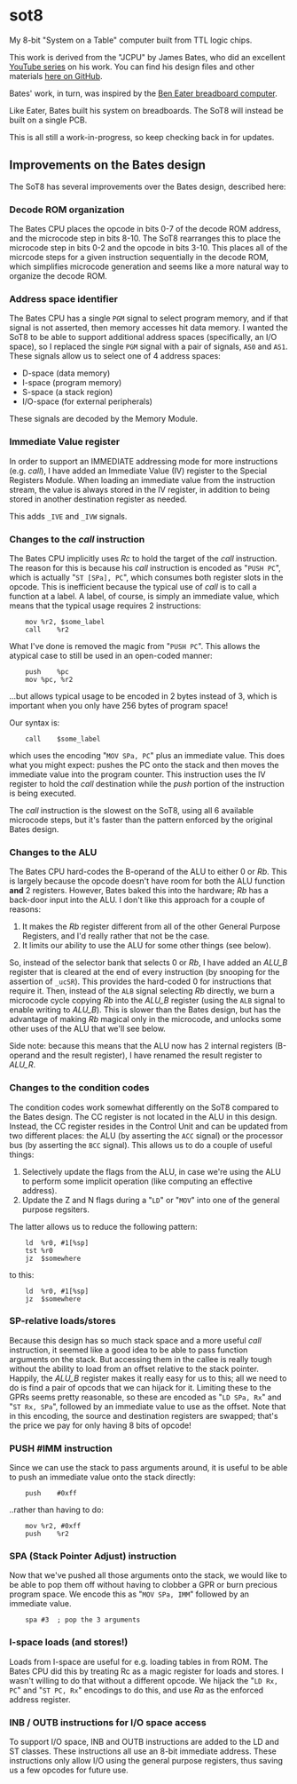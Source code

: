 # sot8
My 8-bit "System on a Table" computer built from TTL logic chips.

This work is derived from the "JCPU" by James Bates, who did an excellent
[YouTube series](https://www.youtube.com/playlist?list=PL_i7PfWMNYobSPpg1_voiDe6qBcjvuVui)
on his work.  You can find his design files and other materials
[here on GitHub](https://github.com/jamesbates/jcpu).

Bates' work, in turn, was inspired by the [Ben Eater breadboard computer](https://eater.net/8bit).

Like Eater, Bates built his system on breadboards.  The SoT8 will instead
be built on a single PCB.

This is all still a work-in-progress, so keep checking back in for updates.

## Improvements on the Bates design

The SoT8 has several improvements over the Bates design, described here:

### Decode ROM organization

The Bates CPU places the opcode in bits 0-7 of the decode ROM address,
and the microcode step in bits 8-10.  The SoT8 rearranges this to place
the microcode step in bits 0-2 and the opcode in bits 3-10.  This places
all of the micrcode steps for a given instruction sequentially in the
decode ROM, which simplifies microcode generation and seems like a more
natural way to organize the decode ROM.

### Address space identifier

The Bates CPU has a single `PGM` signal to select program memory, and if
that signal is not asserted, then memory accesses hit data memory.  I wanted
the SoT8 to be able to support additional address spaces (specifically,
an I/O space), so I replaced the single `PGM` signal with a pair of signals,
`AS0` and `AS1`.  These signals allow us to select one of 4 address spaces:

* D-space (data memory)
* I-space (program memory)
* S-space (a stack region)
* I/O-space (for external peripherals)

These signals are decoded by the Memory Module.

### Immediate Value register

In order to support an IMMEDIATE addressing mode for more instructions
(e.g. _call_), I have added an Immediate Value (IV) register to the Special
Registers Module.  When loading an immediate value from the instruction
stream, the value is always stored in the IV register, in addition to being
stored in another destination register as needed.

This adds `_IVE` and `_IVW` signals.

### Changes to the _call_ instruction

The Bates CPU implicitly uses _Rc_ to hold the target of the _call_
instruction.  The reason for this is because his _call_ instruction is
encoded as "`PUSH PC`", which is actually "`ST [SPa], PC`", which consumes
both register slots in the opcode.  This is inefficient because the
typical use of _call_ is to call a function at a label.  A label, of course,
is simply an immediate value, which means that the typical usage requires
2 instructions:

```
	mov	%r2, $some_label
	call	%r2
```

What I've done is removed the magic from "`PUSH PC`".  This allows the
atypical case to still be used in an open-coded manner:

```
	push	%pc
	mov	%pc, %r2
```

...but allows typical usage to be encoded in 2 bytes instead of 3,
which is important when you only have 256 bytes of program space!

Our syntax is:

```
	call	$some_label
```

which uses the encoding "`MOV SPa, PC`" plus an immediate value.  This
does what you might expect: pushes the PC onto the stack and then moves
the immediate value into the program counter.  This instruction uses the
IV register to hold the _call_ destination while the _push_ portion of
the instruction is being executed.

The _call_ instruction is the slowest on the SoT8, using all 6 available
microcode steps, but it's faster than the pattern enforced by the original
Bates design.

### Changes to the ALU

The Bates CPU hard-codes the B-operand of the ALU to either 0 or _Rb_.
This is largely because the opcode doesn't have room for both the ALU
function **and** 2 registers.  However, Bates baked this into the hardware;
_Rb_ has a back-door input into the ALU.  I don't like this approach for
a couple of reasons:

1. It makes the _Rb_ register different from all of the other General Purpose
Registers, and I'd really rather that not be the case.
2. It limits our ability to use the ALU for some other things (see below).

So, instead of the selector bank that selects 0 or _Rb_, I have added an
_ALU\_B_ register that is cleared at the end of every instruction (by
snooping for the assertion of `_ucSR`).  This provides the hard-coded 0
for instructions that require it.  Then, instead of the `ALB` signal
selecting _Rb_ directly, we burn a microcode cycle copying _Rb_ into the
_ALU\_B_ register (using the `ALB` signal to enable writing to _ALU\_B_).
This is slower than the Bates design, but has the advantage of making
_Rb_ magical only in the microcode, and unlocks some other uses of the ALU
that we'll see below.

Side note: because this means that the ALU now has 2 internal registers
(B-operand and the result register), I have renamed the result register
to _ALU\_R_.

### Changes to the condition codes

The condition codes work somewhat differently on the SoT8 compared to
the Bates design.  The CC register is not located in the ALU in this
design.  Instead, the CC register resides in the Control Unit and can be
updated from two different places: the ALU (by asserting the `ACC` signal)
or the processor bus (by asserting the `BCC` signal).  This allows us to
do a couple of useful things:

1. Selectively update the flags from the ALU, in case we're using the ALU
to perform some implicit operation (like computing an effective address).
2. Update the Z and N flags during a "`LD`" or "`MOV`" into one of the
general purpose regsiters.

The latter allows us to reduce the following pattern:

```
	ld	%r0, #1[%sp]
	tst	%r0
	jz	$somewhere
```

to this:

```
	ld	%r0, #1[%sp]
	jz	$somewhere
```

### SP-relative loads/stores

Because this design has so much stack space and a more useful _call_
instruction, it seemed like a good idea to be able to pass function
arguments on the stack.  But accessing them in the callee is really
tough without the ability to load from an offset relative to the stack
pointer.  Happily, the _ALU\_B_ register makes it really easy for us
to this; all we need to do is find a pair of opcods that we can hijack
for it.  Limiting these to the GPRs seems pretty reasonable, so these
are encoded as "`LD SPa, Rx`" and "`ST Rx, SPa`", followed by an immediate
value to use as the offset.  Note that in this encoding, the source and
destination registers are swapped; that's the price we pay for only having
8 bits of opcode!

### PUSH #IMM instruction

Since we can use the stack to pass arguments around, it is useful to
be able to push an immediate value onto the stack directly:

```
	push	#0xff
```

..rather than having to do:

```
	mov	%r2, #0xff
	push	%r2
```

### SPA (Stack Pointer Adjust) instruction

Now that we've pushed all those arguments onto the stack, we would like
to be able to pop them off without having to clobber a GPR or burn precious
program space.  We encode this as "`MOV SPa, IMM`" followed by an immediate
value.

```
	spa	#3	; pop the 3 arguments
```

### I-space loads (and stores!)

Loads from I-space are useful for e.g. loading tables in from ROM.
The Bates CPU did this by treating Rc as a magic register for loads
and stores.  I wasn't willing to do that without a different opcode.
We hijack the "`LD Rx, PC`" and "`ST PC, Rx`" encodings to do this, and
use _Ra_ as the enforced address register.

### INB / OUTB instructions for I/O space access

To support I/O space, INB and OUTB instructions are added to
the LD and ST classes.  These instructions all use an 8-bit
immediate address.  These instructions only allow I/O using
the general purpose registers, thus saving us a few opcodes
for future use.
